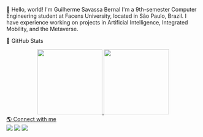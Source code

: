 👋 Hello, world! I'm Guilherme Savassa Bernal
I'm a 9th-semester Computer Engineering student at Facens University, located in São Paulo, Brazil.
I have experience working on projects in Artificial Intelligence, Integrated Mobility, and the Metaverse.

🚀 GitHub Stats
<div align="center"> <a href="https://github.com/Guilherme-Bernal"> <img height="170em" src="https://github-readme-stats.vercel.app/api?username=Guilherme-Bernal&show_icons=true&theme=dark&include_all_commits=true&count_private=true"/> <img height="170em" src="https://github-readme-stats.vercel.app/api/top-langs/?username=Guilherme-Bernal&layout=compact&langs_count=7&theme=dark"/> </div>
🌎 Connect with me
<div> <a href="https://www.instagram.com/bernalguilherme/" target="_blank"><img src="https://img.shields.io/badge/-Instagram-%23E4405F?style=for-the-badge&logo=instagram&logoColor=white" target="_blank"></a> <a href="mailto:guisavassabernal@gmail.com"><img src="https://img.shields.io/badge/-Gmail-%23333?style=for-the-badge&logo=gmail&logoColor=white" target="_blank"></a> <a href="https://www.linkedin.com/in/guilherme-savassa-bernal" target="_blank"><img src="https://img.shields.io/badge/-LinkedIn-%230077B5?style=for-the-badge&logo=linkedin&logoColor=white" target="_blank"></a> </div>
